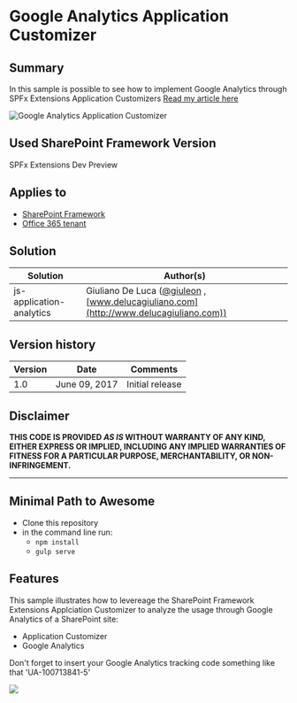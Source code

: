 # Google Analytics Application Customizer

## Summary
In this sample is possible to see how to implement Google Analytics through SPFx Extensions Application Customizers
[Read my article here](http://www.delucagiuliano.com/implement-google-analytics-on-sharepoint-online-thanks-to-sharepoint-framework-extensions/)

![Google Analytics Application Customizer](./assets/js-application-google-analytics.gif)

## Used SharePoint Framework Version 
SPFx Extensions Dev Preview

## Applies to

* [SharePoint Framework](https://dev.office.com/sharepoint)
* [Office 365 tenant](https://dev.office.com/sharepoint/docs/spfx/set-up-your-development-environment)

## Solution

Solution|Author(s)
--------|---------
js-application-analytics | Giuliano De Luca ([@giuleon](https://twitter.com/giuleon) , [www.delucagiuliano.com](http://www.delucagiuliano.com))

## Version history

Version|Date|Comments
-------|----|--------
1.0|June 09, 2017|Initial release

## Disclaimer
**THIS CODE IS PROVIDED *AS IS* WITHOUT WARRANTY OF ANY KIND, EITHER EXPRESS OR IMPLIED, INCLUDING ANY IMPLIED WARRANTIES OF FITNESS FOR A PARTICULAR PURPOSE, MERCHANTABILITY, OR NON-INFRINGEMENT.**

---

## Minimal Path to Awesome

- Clone this repository
- in the command line run:
  - `npm install`
  - `gulp serve`

## Features
This sample illustrates how to levereage the SharePoint Framework Extensions Applciation Customizer to analyze the usage through Google Analytics of a SharePoint site:

- Application Customizer
- Google Analytics

Don't forget to insert your Google Analytics tracking code something like that 'UA-100713841-5'

<img src="https://telemetry.sharepointpnp.com/sp-dev-fx-extensions/samples/js-application-analytics" />
